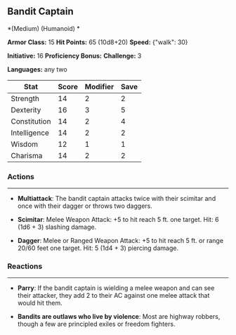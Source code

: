 ## Bandit Captain
*(Medium) (Humanoid) *

**Armor Class:** 15
**Hit Points:** 65 (10d8+20)
**Speed:** {"walk": 30}

**Initiative:** 16
**Proficiency Bonus:**
**Challenge:** 3

**Languages:** any two



| Stat | Score | Modifier | Save |
| ---- | ---- | ---- | ---- |
| Strength | 14 | 2 | 2 |
| Dexterity | 16 | 3 | 5 |
| Constitution | 14 | 2 | 4 |
| Intelligence | 14 | 2 | 2 |
| Wisdom | 12 | 1 | 1 |
| Charisma | 14 | 2 | 2 |

### Actions
 --- 
- **Multiattack**: The bandit captain attacks twice with their scimitar and once with their dagger  or throws two daggers.

- **Scimitar**: Melee Weapon Attack: +5 to hit  reach 5 ft.  one target. Hit: 6 (1d6 + 3) slashing damage.

- **Dagger**: Melee or Ranged Weapon Attack: +5 to hit  reach 5 ft. or range 20/60 feet  one target. Hit: 5 (1d4 + 3) piercing damage.

### Reactions
 --- 
- **Parry**: If the bandit captain is wielding a melee weapon and can see their attacker, they add 2 to their AC against one melee attack that would hit them.

- **Bandits are outlaws who live by violence**: Most are highway robbers, though a few are principled exiles or freedom fighters.

